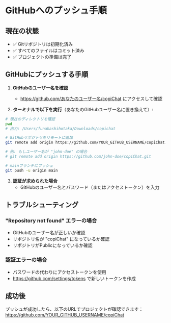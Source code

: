 # GitHubへのプッシュ手順

## 現在の状態
- ✅ Gitリポジトリは初期化済み
- ✅ すべてのファイルはコミット済み
- ✅ プロジェクトの準備は完了

## GitHubにプッシュする手順

1. **GitHubのユーザー名を確認**
   - https://github.com/あなたのユーザー名/copiChat にアクセスして確認

2. **ターミナルで以下を実行**（あなたのGitHubユーザー名に置き換えて）:

```bash
# 現在のディレクトリを確認
pwd
# 出力: /Users/funahashihotaka/Downloads/copichat

# GitHubリポジトリをリモートに追加
git remote add origin https://github.com/YOUR_GITHUB_USERNAME/copiChat.git

# 例: もしユーザー名が "john-doe" の場合
# git remote add origin https://github.com/john-doe/copiChat.git

# mainブランチにプッシュ
git push -u origin main
```

3. **認証が求められた場合**
   - GitHubのユーザー名とパスワード（またはアクセストークン）を入力

## トラブルシューティング

### "Repository not found" エラーの場合
- GitHubのユーザー名が正しいか確認
- リポジトリ名が "copiChat" になっているか確認
- リポジトリがPublicになっているか確認

### 認証エラーの場合
- パスワードの代わりにアクセストークンを使用
- https://github.com/settings/tokens で新しいトークンを作成

## 成功後
プッシュが成功したら、以下のURLでプロジェクトが確認できます：
https://github.com/YOUR_GITHUB_USERNAME/copiChat
